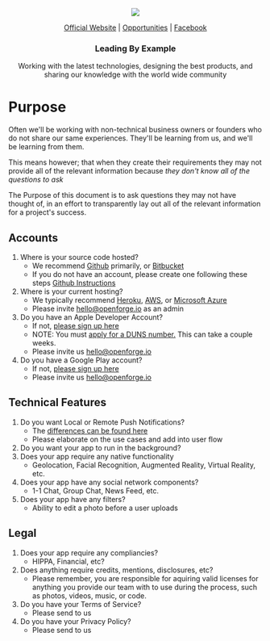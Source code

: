 <p align="center">
  <img src="https://github.com/openforge/main-website/blob/master/src/assets/logo-openforge.png?raw=true"/>
</p>
<p align="center">
  <a href="http://wwwopenforgeio/">Official Website</a> |
  <a href="http://wwwopenforgeio/opportunities">Opportunities</a> |
  <a href="https://wwwfacebookcom/OpenForgeUS/">Facebook</a>
</p>

<h3 align="center">
  Leading By Example
</h3>

<p align="center">
  Working with the latest technologies, designing the best products, and sharing our knowledge with the world wide community
</p>

# Purpose 

Often we'll be working with non-technical business owners or founders who do not share our same experiences.  They'll be learning from us, and we'll be learning from them.

This means however; that when they create their requirements they may not provide all of the relevant information because *they don't know all of the questions to ask*

The Purpose of this document is to ask questions they may not have thought of, in an effort to transparently lay out all of the relevant information for a project's success.

## Accounts

1. Where is your source code hosted?  
    * We recommend [Github](https://github.com) primarily, or [Bitbucket](https://bitbucket.com)
    * If you do not have an account, please create one following these steps [Github Instructions](https://help.github.com/articles/inviting-collaborators-to-a-personal-repository/)
2. Where is your current hosting?
    * We typically recommend [Heroku](http://herokuapp.com/), [AWS](https://aws.amazon.com/), or [Microsoft Azure](https://azure.microsoft.com/en-us/)
    * Please invite hello@openforge.io as an admin
3. Do you have an Apple Developer Account?
    * If not, [please sign up here](https://developer.apple.com/)
    * NOTE:  You must [apply for a DUNS number.](https://developer.apple.com/support/D-U-N-S/)  This can take a couple weeks.  
    * Please invite us hello@openforge.io
4.  Do you have a Google Play account?
    * If not, [please sign up here](https://play.google.com/apps/publish/signup/)
    * Please invite us hello@openforge.io

## Technical Features

1. Do you want Local or Remote Push Notifications?   
    * The [differences can be found here](https://medium.com/@satishios25/local-remote-notifications-overview-ios-4cd68e6bffd8)
    * Please elaborate on the use cases and add into user flow
2. Do you want your app to run in the background?
3. Does your app require any native functionality 
    * Geolocation, Facial Recognition, Augmented Reality, Virtual Reality, etc.
4. Does your app have any social network components?
    * 1-1 Chat, Group Chat, News Feed, etc.
5. Does your app have any filters?
    * Ability to edit a photo before a user uploads

## Legal

1. Does your app require any compliancies?  
    * HIPPA, Financial, etc?
2. Does anything require credits, mentions, disclosures, etc? 
    * Please remember, you are responsible for aquiring valid licenses for anything you provide our team with to use during the process, such as photos, videos, music, or code.
3. Do you have your Terms of Service?   
    * Please send to us
4. Do you have your Privacy Policy?
    * Please send to us

